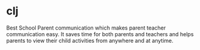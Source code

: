 # clj
Best School Parent communication which makes parent teacher communication easy. It saves time for both parents and teachers and helps parents to view their child activities from anywhere and at anytime.
